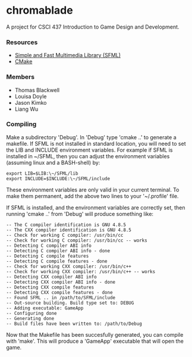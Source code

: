 # chromablade
A project for CSCI 437 Introduction to Game Design and Development.

### Resources
- [Simple and Fast Multimedia Library (SFML)](https://www.sfml-dev.org/)
- [CMake](wwww.cmake.org)

### Members
- Thomas Blackwell
- Louisa Doyle
- Jason Kimko
- Liang Wu

### Compiling

Make a subdirectory 'Debug'. In 'Debug' type 'cmake ..' to generate a makefile.
If SFML is not installed in standard location, you will need to set the LIB and
INCLUDE environment variables. For example if SFML is installed in ~/SFML, then
you can adjust the environment variables (assuming linux and a BASH-shell) by:

```
export LIB=$LIB:\~/SFML/lib  
export INCLUDE=$INCLUDE:\~/SFML/include
```

These environment variables are only valid in your current terminal. To make
them permanent, add the above two lines to your '~/.profile' file.

If SFML is installed, and the environment variables are correctly set, then
running 'cmake ..' from 'Debug' will produce something like:

```
-- The C compiler identification is GNU 4.8.5  
-- The CXX compiler identification is GNU 4.8.5  
-- Check for working C compiler: /usr/bin/cc  
-- Check for working C compiler: /usr/bin/cc -- works  
-- Detecting C compiler ABI info  
-- Detecting C compiler ABI info - done  
-- Detecting C compile features  
-- Detecting C compile features - done  
-- Check for working CXX compiler: /usr/bin/c++  
-- Check for working CXX compiler: /usr/bin/c++ -- works  
-- Detecting CXX compiler ABI info  
-- Detecting CXX compiler ABI info - done  
-- Detecting CXX compile features  
-- Detecting CXX compile features - done  
-- Found SFML .. in /path/to/SFML/include  
-- Out-source building. Build type set to: DEBUG  
-- Adding executable: GameApp  
-- Configuring done  
-- Generating done  
-- Build files have been written to: /path/to/Debug  
```

Now that the Makefile has been succesfully generated, you can compile with 'make'.
This will produce a 'GameApp' executable that will open the game.
